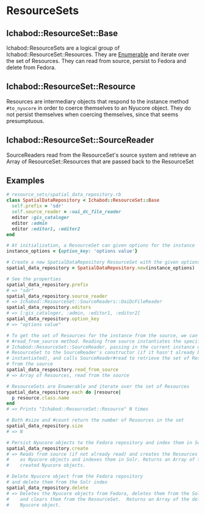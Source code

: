 # ResourceSets

## Ichabod::ResourceSet::Base
Ichabod::ResourceSets are a logical group of Ichabod::ResourceSet::Resources.
They are [Enumerable](http://ruby-doc.org/core/Enumerable.html) and iterate
over the set of Resources. They can read from source, persist to Fedora and
delete from Fedora.

## Ichabod::ResourceSet::Resource
Resources are intermediary objects that respond to the instance method
`#to_nyucore` in order to coerce themselves to an Nyucore object.
They do not persist themselves when coercing themselves, since that seems
presumptuous.

## Ichabod::ResourceSet::SourceReader
SourceReaders read from the ResourceSet's source system and retrieve an Array of
ResourceSet::Resources that are passed back to the ResourceSet

## Examples

```ruby
# resource_sets/spatial_data_repository.rb
class SpatialDataRepository < Ichabod::ResourceSet::Base
  self.prefix = 'sdr'
  self.source_reader = :oai_dc_file_reader
  editor :gis_cataloger
  editor :admin
  editor :editor1, :editor2
end

# At initialization, a ResourceSet can given options for the instance
instance_options = {option_key: 'options value'}

# Create a new SpatialDataRepository ResourceSet with the given options
spatial_data_repository = SpatialDataRepository.new(instance_options)

# See the properties
spatial_data_repository.prefix
# => "sdr"
spatial_data_repository.source_reader
# => Ichabod::ResourceSet::SourceReaders::OaiDcFileReader
spatial_data_repository.editors
# => [:gis_cataloger, :admin, :editor1, :editor2]
spatial_data_repository.option_key
# => "options value"

# To get the set of Resources for the instance from the source, we can call the
# #read_from_source method. Reading from source instantiates the specified
# Ichabod::ResourceSet::SourceReader, passing in the current instance of the
# ResourceSet to the SourceReader's constructor (if it hasn't already been
# instantiated), and calls SourceReader#read to retrieve the set of Resources
# from the source
spatial_data_respository.read_from_source
# => Array of Resources, read from the source

# ResourceSets are Enumerable and iterate over the set of Resources
spatial_data_repository.each do |resource|
  p resource.class.name
end
# => Prints "Ichabod::ResourceSet::Resource" N times

# Both #size and #count return the number of Resources in the set
spatial_data_repository.size
# => N

# Persist Nyucore objects to the Fedora repository and index them in Solr
spatial_data_repository.create
# => Reads from source (if not already read) and creates the Resources in Fedora
#    as Nyucore objects and indexes them in Solr. Returns an Array of the
#    created Nyucore objects.

# Delete Nyucore object from the Fedora repository
# and delete them from the Solr index
spatial_data_repository.delete
# => Deletes the Nyucore objects from Fedora, deletes them from the Solr index
#    and clears them from the ResourceSet.  Returns an Array of the deleted
#    Nyucore object.
```
